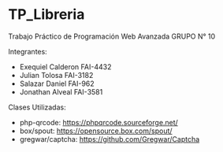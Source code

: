 # TP_Libreria

Trabajo Práctico de Programación Web Avanzada GRUPO N° 10

Integrantes:

* Exequiel Calderon FAI-4432 
* Julian Tolosa FAI-3182
* Salazar Daniel FAI-962
* Jonathan Alveal FAI-3581

Clases Utilizadas:

* php-qrcode: https://phpqrcode.sourceforge.net/
* box/spout: https://opensource.box.com/spout/
* gregwar/captcha: https://github.com/Gregwar/Captcha
